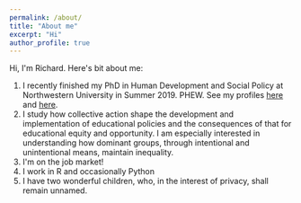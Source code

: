 ```yaml
---
permalink: /about/
title: "About me"
excerpt: "Hi"
author_profile: true
---
```


Hi, I'm Richard. Here's bit about me:

  1. I recently finished my PhD in Human Development and Social Policy at Northwestern University in Summer 2019. PHEW. See my profiles [here](http://www.sesp.northwestern.edu/profile/?p=22703&/RichardPaquin%20Morel/) and [here](https://www.ipr.northwestern.edu/about/student-research/graduate-research-assistants-1718.html). 
  2. I study how collective action shape the development and implementation of educational policies and the consequences of that for educational equity and opportunity. I am especially interested in understanding how dominant groups, through intentional and unintentional means, maintain inequality. 
  3. I'm on the job market!  
  4. I work in R and occasionally Python  
  5. I have two wonderful children, who, in the interest of privacy, shall remain unnamed.  
  
